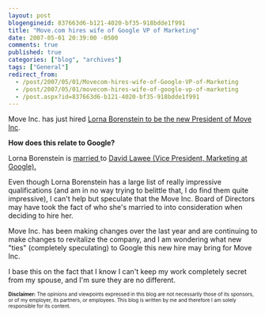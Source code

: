 ```yaml
---
layout: post
blogengineid: 837663d6-b121-4020-bf35-918bdde1f991
title: "Move.com hires wife of Google VP of Marketing"
date: 2007-05-01 20:39:00 -0500
comments: true
published: true
categories: ["blog", "archives"]
tags: ["General"]
redirect_from: 
  - /post/2007/05/01/Movecom-hires-wife-of-Google-VP-of-Marketing
  - /post/2007/05/01/movecom-hires-wife-of-google-vp-of-marketing
  - /post.aspx?id=837663d6-b121-4020-bf35-918bdde1f991
---
```

<!-- more -->
<P>Move Inc. has just hired <A href="http://investor.move.com/phoenix.zhtml?c=111114&amp;p=irol-newsArticle&amp;ID=993908&amp;highlight=">Lorna Borenstein&nbsp;to be the new&nbsp;President of Move Inc</A>.</P>
<P><STRONG>How does this relate to Google?</STRONG></P>
<P>Lorna Borenstein is <A href="http://www.theglobeandmail.com/servlet/story/RTGAM.20070329.wwisewords0329/BNStory/specialSmallBusiness/home">married </A>to <A href="http://www.google.com/corporate/execs.html#lawee">David Lawee (Vice President, Marketing at Google).</A></P>
<P>Even though Lorna Borenstein has a large list of really impressive qualifications (and am in no way trying to belittle that, I do find them quite impressive), I can't help but speculate that the Move Inc. Board of Directors may have took the fact of who she's married to into consideration&nbsp;when deciding to hire her.</P>
<P>Move Inc. has been making changes over the last year and are continuing to make changes to revitalize the company, and I am wondering what new "ties" (completely speculating) to Google this new hire may bring for Move Inc.</P>
<P>I base this on the fact that I know I can't keep my work completely&nbsp;secret from my spouse, and I'm sure they are no different.</P>
<P><FONT size=1><STRONG>Disclaimer:</STRONG>&nbsp;The opinions and viewpoints expressed in&nbsp;this blog&nbsp;are not necessarily those of its sponsors, or of my employer, its partners, or employees.&nbsp;This blog is written by me and therefore I&nbsp;am solely responsible for its content.</FONT></P>
